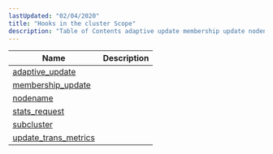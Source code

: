 ```yaml
---
lastUpdated: "02/04/2020"
title: "Hooks in the cluster Scope"
description: "Table of Contents adaptive update membership update nodename stats request subcluster update trans metrics..."
---
```



| Name                                                                                                             | Description |
|------------------------------------------------------------------------------------------------------------------|-------------|
| [adaptive_update](/momentum/3/3-api/hooks-cluster-adaptive-update)           |             |
| [membership_update](/momentum/3/3-api/hooks-cluster-membership-update)       |             |
| [nodename](/momentum/3/3-api/hooks-cluster-nodename)                         |             |
| [stats_request](/momentum/3/3-api/hooks-cluster-stats-request)               |             |
| [subcluster](/momentum/3/3-api/hooks-cluster-subcluster)                     |             |
| [update_trans_metrics](/momentum/3/3-api/hooks-cluster-update-trans-metrics) |             |
